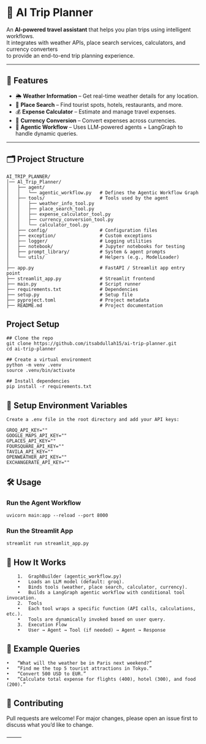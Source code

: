 # 🧳 AI Trip Planner

An **AI-powered travel assistant** that helps you plan trips using intelligent workflows.  
It integrates with weather APIs, place search services, calculators, and currency converters  
to provide an end-to-end trip planning experience.

---

## 🚀 Features

- 🌦️ **Weather Information** – Get real-time weather details for any location.  
- 📍 **Place Search** – Find tourist spots, hotels, restaurants, and more.  
- 💰 **Expense Calculator** – Estimate and manage travel expenses.  
- 💱 **Currency Conversion** – Convert expenses across currencies.  
- 🧠 **Agentic Workflow** – Uses LLM-powered agents + LangGraph to handle dynamic queries.  

---

## 🗂️ Project Structure

```text
AI_TRIP_PLANNER/
│── Al_Trip_Planner/
│   ├── agent/
│   │   └── agentic_workflow.py   # Defines the Agentic Workflow Graph
│   ├── tools/                    # Tools used by the agent
│   │   ├── weather_info_tool.py
│   │   ├── place_search_tool.py
│   │   ├── expense_calculator_tool.py
│   │   ├── currency_conversion_tool.py
│   │   └── calculator_tool.py
│   ├── config/                   # Configuration files
│   ├── exception/                # Custom exceptions
│   ├── logger/                   # Logging utilities
│   ├── notebook/                 # Jupyter notebooks for testing
│   ├── prompt_library/           # System & agent prompts
│   └── utils/                    # Helpers (e.g., ModelLoader)
│
├── app.py                        # FastAPI / Streamlit app entry point
├── streamlit_app.py              # Streamlit frontend
├── main.py                       # Script runner
├── requirements.txt              # Dependencies
├── setup.py                      # Setup file
├── pyproject.toml                # Project metadata
├── README.md                     # Project documentation
```


## Project Setup

```text
## Clone the repo
git clone https://github.com/itsabdullah15/ai-trip-planner.git
cd ai-trip-planner

## Create a virtual environment
python -m venv .venv
source .venv/bin/activate   

## Install dependencies
pip install -r requirements.txt
```


## 🔑 Setup Environment Variables

```text
Create a .env file in the root directory and add your API keys:

GROQ_API_KEY=""
GOOGLE_MAPS_API_KEY=""
GPLACES_API_KEY=""
FOURSQUARE_API_KEY=""
TAVILA_API_KEY=""
OPENWEATHER_API_KEY=""
EXCHANGERATE_API_KEY=""
```

## 🛠️ Usage

### Run the Agent Workflow
```text
uvicorn main:app --reload --port 8000 
```

### Run the Streamlit App
```text
streamlit run streamlit_app.py
```


## 🧩 How It Works
```text
	1.	GraphBuilder (agentic_workflow.py)
	•	Loads an LLM model (default: groq).
	•	Binds tools (weather, place search, calculator, currency).
	•	Builds a LangGraph agentic workflow with conditional tool invocation.
	2.	Tools
	•	Each tool wraps a specific function (API calls, calculations, etc.).
	•	Tools are dynamically invoked based on user query.
	3.	Execution Flow
    •   User → Agent → Tool (if needed) → Agent → Response
```


## 📌 Example Queries
	•	“What will the weather be in Paris next weekend?”
	•	“Find me the top 5 tourist attractions in Tokyo.”
	•	“Convert 500 USD to EUR.”
	•	“Calculate total expense for flights (400), hotel (300), and food (200).”

## 🤝 Contributing

Pull requests are welcome! For major changes, please open an issue first to discuss what you’d like to change.

⸻

